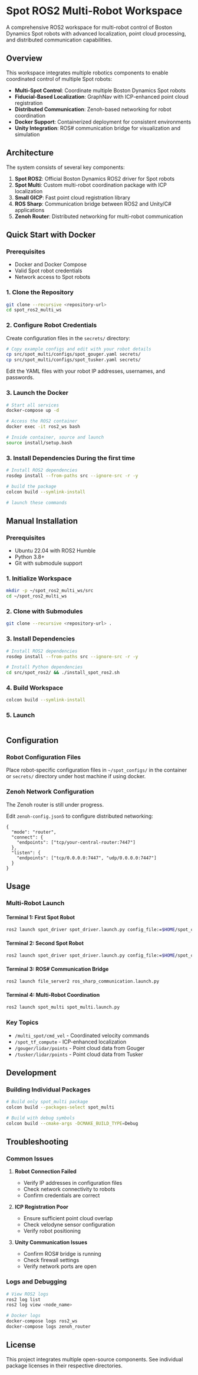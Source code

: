 # Spot ROS2 Multi-Robot Workspace

A comprehensive ROS2 workspace for multi-robot control of Boston Dynamics Spot robots with advanced localization, point cloud processing, and distributed communication capabilities.

## Overview

This workspace integrates multiple robotics components to enable coordinated control of multiple Spot robots:

- **Multi-Spot Control**: Coordinate multiple Boston Dynamics Spot robots
- **Fiducial-Based Localization**: GraphNav with ICP-enhanced point cloud registration
- **Distributed Communication**: Zenoh-based networking for robot coordination
- **Docker Support**: Containerized deployment for consistent environments
- **Unity Integration**: ROS# communication bridge for visualization and simulation

## Architecture

The system consists of several key components:

1. **Spot ROS2**: Official Boston Dynamics ROS2 driver for Spot robots
2. **Spot Multi**: Custom multi-robot coordination package with ICP localization
3. **Small GICP**: Fast point cloud registration library
4. **ROS Sharp**: Communication bridge between ROS2 and Unity/C# applications
5. **Zenoh Router**: Distributed networking for multi-robot communication

## Quick Start with Docker

### Prerequisites

- Docker and Docker Compose
- Valid Spot robot credentials
- Network access to Spot robots

### 1. Clone the Repository

```bash
git clone --recursive <repository-url>
cd spot_ros2_multi_ws
```

### 2. Configure Robot Credentials

Create configuration files in the `secrets/` directory:

```bash
# Copy example configs and edit with your robot details
cp src/spot_multi/configs/spot_gouger.yaml secrets/
cp src/spot_multi/configs/spot_tusker.yaml secrets/
```

Edit the YAML files with your robot IP addresses, usernames, and passwords.

### 3. Launch the Docker

```bash
# Start all services
docker-compose up -d

# Access the ROS2 container
docker exec -it ros2_ws bash

# Inside container, source and launch
source install/setup.bash
```

### 3. Install Dependencies During the first time

```bash
# Install ROS2 dependencies
rosdep install --from-paths src --ignore-src -r -y

# build the package
colcon build --symlink-install

# launch these commands
```

## Manual Installation

### Prerequisites

- Ubuntu 22.04 with ROS2 Humble
- Python 3.8+
- Git with submodule support

### 1. Initialize Workspace

```bash
mkdir -p ~/spot_ros2_multi_ws/src
cd ~/spot_ros2_multi_ws
```

### 2. Clone with Submodules

```bash
git clone --recursive <repository-url> .
```

### 3. Install Dependencies

```bash
# Install ROS2 dependencies
rosdep install --from-paths src --ignore-src -r -y

# Install Python dependencies
cd src/spot_ros2/ && ./install_spot_ros2.sh
```

### 4. Build Workspace

```bash
colcon build --symlink-install
```

### 5. Launch
```bash

```

## Configuration

### Robot Configuration Files

Place robot-specific configuration files in `~/spot_configs/` in the container or `secrets/` directory under host machine if using docker.

### Zenoh Network Configuration
The Zenoh router is still under progress.

Edit `zenoh-config.json5` to configure distributed networking:

```json5
{
  "mode": "router",
  "connect": {
    "endpoints": ["tcp/your-central-router:7447"]
  },
  "listen": {
    "endpoints": ["tcp/0.0.0.0:7447", "udp/0.0.0.0:7447"]
  }
}
```

## Usage

### Multi-Robot Launch

#### Terminal 1: First Spot Robot
```bash
ros2 launch spot_driver spot_driver.launch.py config_file:=$HOME/spot_configs/spot_gouger.yaml
```

#### Terminal 2: Second Spot Robot
```bash
ros2 launch spot_driver spot_driver.launch.py config_file:=$HOME/spot_configs/spot_tusker.yaml
```

#### Terminal 3: ROS# Communication Bridge
```bash
ros2 launch file_server2 ros_sharp_communication.launch.py
```

#### Terminal 4: Multi-Robot Coordination
```bash
ros2 launch spot_multi spot_multi.launch.py
```

### Key Topics

- `/multi_spot/cmd_vel` - Coordinated velocity commands
- `/spot_tf_compute` - ICP-enhanced localization
- `/gouger/lidar/points` - Point cloud data from Gouger
- `/tusker/lidar/points` - Point cloud data from Tusker


## Development

### Building Individual Packages

```bash
# Build only spot_multi package
colcon build --packages-select spot_multi

# Build with debug symbols
colcon build --cmake-args -DCMAKE_BUILD_TYPE=Debug
```

## Troubleshooting

### Common Issues

1. **Robot Connection Failed**
   - Verify IP addresses in configuration files
   - Check network connectivity to robots
   - Confirm credentials are correct

2. **ICP Registration Poor**
   - Ensure sufficient point cloud overlap
   - Check velodyne sensor configuration
   - Verify robot positioning

3. **Unity Communication Issues**
   - Confirm ROS# bridge is running
   - Check firewall settings
   - Verify network ports are open

### Logs and Debugging

```bash
# View ROS2 logs
ros2 log list
ros2 log view <node_name>

# Docker logs
docker-compose logs ros2_ws
docker-compose logs zenoh_router
```

## License

This project integrates multiple open-source components. See individual package licenses in their respective directories.

